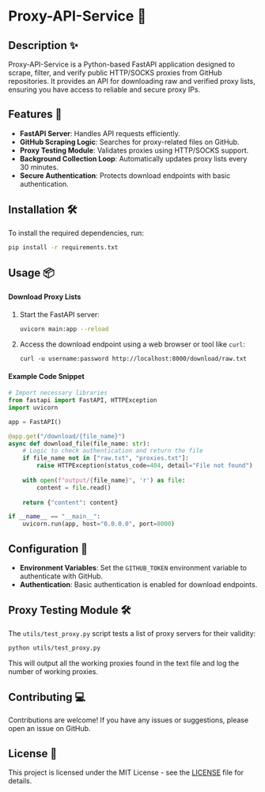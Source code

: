 # Proxy-API-Service 🚀

## Description ✨

Proxy-API-Service is a Python-based FastAPI application designed to scrape, filter, and verify public HTTP/SOCKS proxies from GitHub repositories. It provides an API for downloading raw and verified proxy lists, ensuring you have access to reliable and secure proxy IPs.

## Features 🌟
- **FastAPI Server**: Handles API requests efficiently.
- **GitHub Scraping Logic**: Searches for proxy-related files on GitHub.
- **Proxy Testing Module**: Validates proxies using HTTP/SOCKS support.
- **Background Collection Loop**: Automatically updates proxy lists every 30 minutes.
- **Secure Authentication**: Protects download endpoints with basic authentication.

## Installation 🛠️

To install the required dependencies, run:

```bash
pip install -r requirements.txt
```

## Usage 📦

#### Download Proxy Lists

1. Start the FastAPI server:
    ```bash
    uvicorn main:app --reload
    ```

2. Access the download endpoint using a web browser or tool like `curl`:
    ```
    curl -u username:password http://localhost:8000/download/raw.txt
    ```

#### Example Code Snippet

```python
# Import necessary libraries
from fastapi import FastAPI, HTTPException
import uvicorn

app = FastAPI()

@app.get("/download/{file_name}")
async def download_file(file_name: str):
    # Logic to check authentication and return the file
    if file_name not in ["raw.txt", "proxies.txt"]:
        raise HTTPException(status_code=404, detail="File not found")
    
    with open(f"output/{file_name}", 'r') as file:
        content = file.read()
    
    return {"content": content}

if __name__ == "__main__":
    uvicorn.run(app, host="0.0.0.0", port=8000)
```

## Configuration 🔧

- **Environment Variables**: Set the `GITHUB_TOKEN` environment variable to authenticate with GitHub.
- **Authentication**: Basic authentication is enabled for download endpoints.

## Proxy Testing Module 🛠️

The `utils/test_proxy.py` script tests a list of proxy servers for their validity:

```bash
python utils/test_proxy.py
```

This will output all the working proxies found in the text file and log the number of working proxies.

## Contributing 💻

Contributions are welcome! If you have any issues or suggestions, please open an issue on GitHub.

## License 📝

This project is licensed under the MIT License - see the [LICENSE](LICENSE) file for details.